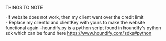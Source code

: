 THINGS TO NOTE

-If website does not work, then my client went over the credit limit <br>
     - Replace my clientId and clientKey with yours to make the website functional again
-houndify.py is a python script found in houndify's python sdk which can be found here https://www.houndify.com/sdks#python


